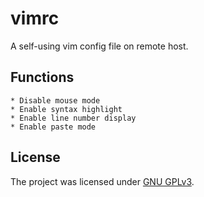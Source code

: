 # vimrc
A self-using vim config file on remote host.
## Functions

	* Disable mouse mode
	* Enable syntax highlight
	* Enable line number display
	* Enable paste mode

## License
The project was licensed under [GNU GPLv3](https://www.gnu.org/licenses/gpl-3.0.html).
